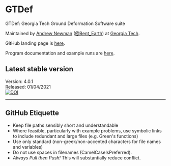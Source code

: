 # GTDef
GTDef: Georgia Tech Ground Deformation Software suite

Maintained by [Andrew Newman](http://geophysics.eas.gatech.edu) ([@Bent_Earth](https://twitter.com/Bent_Earth)) at [Georgia Tech](www.gatech.edu).

GitHub landing page is [here](https://avnewman.github.io/GTDef/).

Program documentation and example runs are [here](https://avnewman.github.io/GTDef/documentation/).

## Latest stable version
Version: 4.0.1  
Released: 01/04/2021  
[![DOI](https://zenodo.org/badge/283332126.svg)](https://zenodo.org/badge/latestdoi/283332126)

-----------
## GitHub Etiquette

* Keep file paths sensibly short and understandable
* Where feasible, particularly with example problems, use symbolic links to include redundant and large files (e.g. Green's functions)
* Use only standard (non-greek/non-accented characters for file names and variables)
* Do not use spaces in filenames (CamelCaseIsPreferred).
* *Always Pull then Push!*  This will substantially reduce conflict.
